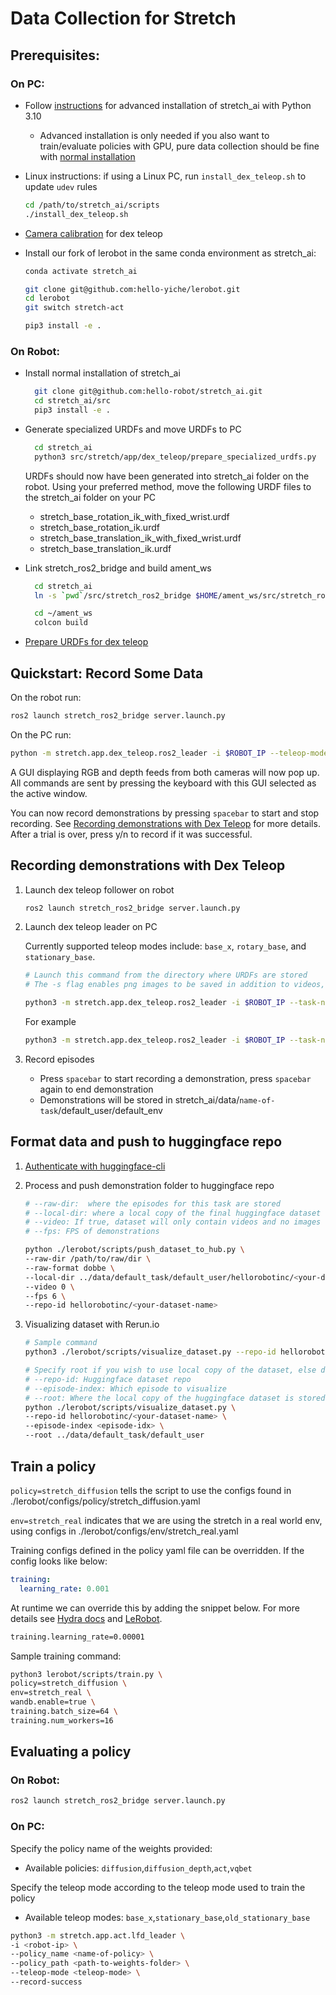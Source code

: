 # Data Collection for Stretch

## Prerequisites:

### On PC:

- Follow [instructions](../README.md#advanced-installation) for advanced installation of stretch_ai with Python 3.10

  - Advanced installation is only needed if you also want to train/evaluate policies with GPU, pure data collection should be fine with [normal installation](data_collection.md#on-robot)

- Linux instructions: if using a Linux PC, run `install_dex_teleop.sh` to update `udev` rules

  ```bash
  cd /path/to/stretch_ai/scripts
  ./install_dex_teleop.sh
  ```

- [Camera calibration](https://github.com/hello-robot/stretch_dex_teleop?tab=readme-ov-file#generate-specialized-urdfs) for dex teleop

- Install our fork of lerobot in the same conda environment as stretch_ai:

  ```bash
  conda activate stretch_ai

  git clone git@github.com:hello-yiche/lerobot.git
  cd lerobot
  git switch stretch-act

  pip3 install -e .
  ```

### On Robot:

- Install normal installation of stretch_ai

  ```bash
    git clone git@github.com:hello-robot/stretch_ai.git
    cd stretch_ai/src
    pip3 install -e .
  ```

- Generate specialized URDFs and move URDFs to PC

  ```bash
    cd stretch_ai
    python3 src/stretch/app/dex_teleop/prepare_specialized_urdfs.py
  ```

  URDFs should now have been generated into stretch_ai folder on the robot. Using your preferred method, move the following URDF files to the stretch_ai folder on your PC

  - stretch_base_rotation_ik_with_fixed_wrist.urdf
  - stretch_base_rotation_ik.urdf
  - stretch_base_translation_ik_with_fixed_wrist.urdf
  - stretch_base_translation_ik.urdf

- Link stretch_ros2_bridge and build ament_ws

  ```bash
    cd stretch_ai
    ln -s `pwd`/src/stretch_ros2_bridge $HOME/ament_ws/src/stretch_ros2_bridge

    cd ~/ament_ws
    colcon build
  ```

- [Prepare URDFs for dex teleop](https://github.com/hello-robot/stretch_dex_teleop?tab=readme-ov-file#generate-specialized-urdfs)

## Quickstart: Record Some Data

On the robot run:

```bash
ros2 launch stretch_ros2_bridge server.launch.py
```

On the PC run:

```bash
python -m stretch.app.dex_teleop.ros2_leader -i $ROBOT_IP --teleop-mode base_x --save-images --record-success --task-name default_task
```

A GUI displaying RGB and depth feeds from both cameras will now pop up. All commands are sent by pressing the keyboard with this GUI selected as the active window.

You can now record demonstrations by pressing `spacebar` to start and stop recording. See [Recording demonstrations with Dex Teleop](data_collection.md#recording-demonstrations-with-dex-teleop) for more details. After a trial is over, press y/n to record if it was successful.

## Recording demonstrations with Dex Teleop

1. Launch dex teleop follower on robot

   ```bash
   ros2 launch stretch_ros2_bridge server.launch.py
   ```

1. Launch dex teleop leader on PC

   Currently supported teleop modes include: `base_x`, `rotary_base`, and `stationary_base`.

   ```bash
   # Launch this command from the directory where URDFs are stored
   # The -s flag enables png images to be saved in addition to videos, which is faster for model training if training is CPU bound (no video decoding)

   python3 -m stretch.app.dex_teleop.ros2_leader -i $ROBOT_IP --task-name <name-of-task> --teleop-mode <teleop-mode> --record-success --save-images
   ```

   For example

   ```bash
   python3 -m stretch.app.dex_teleop.ros2_leader -i $ROBOT_IP --task-name default_task --teleop-mode base_x --record-success --save-images
   ```

1. Record episodes

   - Press `spacebar` to start recording a demonstration, press `spacebar` again to end demonstration
   - Demonstrations will be stored in stretch_ai/data/`name-of-task`/default_user/default_env

## Format data and push to huggingface repo

1. [Authenticate with huggingface-cli](https://huggingface.co/docs/huggingface_hub/en/guides/cli)

1. Process and push demonstration folder to huggingface repo

   ```bash
   # --raw-dir:  where the episodes for this task are stored
   # --local-dir: where a local copy of the final huggingface dataset will be stored, last two layers of local_dir should be in same format as the repo-id
   # --video: If true, dataset will only contain videos and no images
   # --fps: FPS of demonstrations

   python ./lerobot/scripts/push_dataset_to_hub.py \
   --raw-dir /path/to/raw/dir \
   --raw-format dobbe \
   --local-dir ../data/default_task/default_user/hellorobotinc/<your-dataset-name> \
   --video 0 \
   --fps 6 \
   --repo-id hellorobotinc/<your-dataset-name>
   ```

1. Visualizing dataset with Rerun.io

   ```bash
   # Sample command
   python3 ./lerobot/scripts/visualize_dataset.py --repo-id hellorobotinc/my-dataset --episode-index 0 --root ../data/default_task/default_user
   ```

   ```bash
   # Specify root if you wish to use local copy of the dataset, else dataset will be pulled from web
   # --repo-id: Huggingface dataset repo
   # --episode-index: Which episode to visualize
   # --root: Where the local copy of the huggingface dataset is stored (e.g. local-dir in the previous step)
   python ./lerobot/scripts/visualize_dataset.py \
   --repo-id hellorobotinc/<your-dataset-name> \
   --episode-index <episode-idx> \
   --root ../data/default_task/default_user
   ```

## Train a policy

`policy=stretch_diffusion` tells the script to use the configs found in ./lerobot/configs/policy/stretch_diffusion.yaml

`env=stretch_real` indicates that we are using the stretch in a real world env, using configs in ./lerobot/configs/env/stretch_real.yaml

Training configs defined in the policy yaml file can be overridden.
If the config looks like below:

```yaml
training:
  learning_rate: 0.001
```

At runtime we can override this by adding the snippet below. For more details see [Hydra docs](https://hydra.cc/docs/intro/) and [LeRobot](https://github.com/huggingface/lerobot?tab=readme-ov-file#train-your-own-policy).

```bash
training.learning_rate=0.00001
```

Sample training command:

```bash
python3 lerobot/scripts/train.py \
policy=stretch_diffusion \
env=stretch_real \
wandb.enable=true \
training.batch_size=64 \
training.num_workers=16
```

## Evaluating a policy

### On Robot:

```bash
ros2 launch stretch_ros2_bridge server.launch.py
```

### On PC:

Specify the policy name of the weights provided:

- Available policies: `diffusion`,`diffusion_depth`,`act`,`vqbet`

Specify the teleop mode according to the teleop mode used to train the policy

- Available teleop modes: `base_x`,`stationary_base`,`old_stationary_base`

```bash
python3 -m stretch.app.act.lfd_leader \
-i <robot-ip> \
--policy_name <name-of-policy> \
--policy_path <path-to-weights-folder> \
--teleop-mode <teleop-mode> \
--record-success
```
